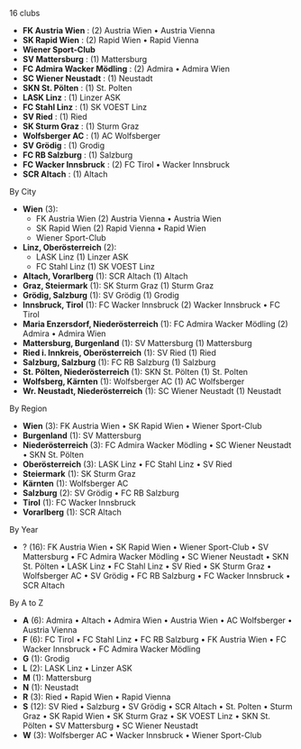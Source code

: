 16 clubs

- **FK Austria Wien** : (2) Austria Wien • Austria Vienna
- **SK Rapid Wien** : (2) Rapid Wien • Rapid Vienna
- **Wiener Sport-Club**
- **SV Mattersburg** : (1) Mattersburg
- **FC Admira Wacker Mödling** : (2) Admira • Admira Wien
- **SC Wiener Neustadt** : (1) Neustadt
- **SKN St. Pölten** : (1) St. Polten
- **LASK Linz** : (1) Linzer ASK
- **FC Stahl Linz** : (1) SK VOEST Linz
- **SV Ried** : (1) Ried
- **SK Sturm Graz** : (1) Sturm Graz
- **Wolfsberger AC** : (1) AC Wolfsberger
- **SV Grödig** : (1) Grodig
- **FC RB Salzburg** : (1) Salzburg
- **FC Wacker Innsbruck** : (2) FC Tirol • Wacker Innsbruck
- **SCR Altach** : (1) Altach




By City

- **Wien** (3): 
  - FK Austria Wien  (2) Austria Vienna • Austria Wien
  - SK Rapid Wien  (2) Rapid Vienna • Rapid Wien
  - Wiener Sport-Club 
- **Linz, Oberösterreich** (2): 
  - LASK Linz  (1) Linzer ASK
  - FC Stahl Linz  (1) SK VOEST Linz
- **Altach, Vorarlberg** (1): SCR Altach  (1) Altach
- **Graz, Steiermark** (1): SK Sturm Graz  (1) Sturm Graz
- **Grödig, Salzburg** (1): SV Grödig  (1) Grodig
- **Innsbruck, Tirol** (1): FC Wacker Innsbruck  (2) Wacker Innsbruck • FC Tirol
- **Maria Enzersdorf, Niederösterreich** (1): FC Admira Wacker Mödling  (2) Admira • Admira Wien
- **Mattersburg, Burgenland** (1): SV Mattersburg  (1) Mattersburg
- **Ried i. Innkreis, Oberösterreich** (1): SV Ried  (1) Ried
- **Salzburg, Salzburg** (1): FC RB Salzburg  (1) Salzburg
- **St. Pölten, Niederösterreich** (1): SKN St. Pölten  (1) St. Polten
- **Wolfsberg, Kärnten** (1): Wolfsberger AC  (1) AC Wolfsberger
- **Wr. Neustadt, Niederösterreich** (1): SC Wiener Neustadt  (1) Neustadt




By Region

- **Wien** (3):   FK Austria Wien • SK Rapid Wien • Wiener Sport-Club
- **Burgenland** (1):   SV Mattersburg
- **Niederösterreich** (3):   FC Admira Wacker Mödling • SC Wiener Neustadt • SKN St. Pölten
- **Oberösterreich** (3):   LASK Linz • FC Stahl Linz • SV Ried
- **Steiermark** (1):   SK Sturm Graz
- **Kärnten** (1):   Wolfsberger AC
- **Salzburg** (2):   SV Grödig • FC RB Salzburg
- **Tirol** (1):   FC Wacker Innsbruck
- **Vorarlberg** (1):   SCR Altach




By Year

- ? (16):   FK Austria Wien • SK Rapid Wien • Wiener Sport-Club • SV Mattersburg • FC Admira Wacker Mödling • SC Wiener Neustadt • SKN St. Pölten • LASK Linz • FC Stahl Linz • SV Ried • SK Sturm Graz • Wolfsberger AC • SV Grödig • FC RB Salzburg • FC Wacker Innsbruck • SCR Altach






By A to Z

- **A** (6): Admira • Altach • Admira Wien • Austria Wien • AC Wolfsberger • Austria Vienna
- **F** (6): FC Tirol • FC Stahl Linz • FC RB Salzburg • FK Austria Wien • FC Wacker Innsbruck • FC Admira Wacker Mödling
- **G** (1): Grodig
- **L** (2): LASK Linz • Linzer ASK
- **M** (1): Mattersburg
- **N** (1): Neustadt
- **R** (3): Ried • Rapid Wien • Rapid Vienna
- **S** (12): SV Ried • Salzburg • SV Grödig • SCR Altach • St. Polten • Sturm Graz • SK Rapid Wien • SK Sturm Graz • SK VOEST Linz • SKN St. Pölten • SV Mattersburg • SC Wiener Neustadt
- **W** (3): Wolfsberger AC • Wacker Innsbruck • Wiener Sport-Club




